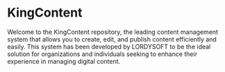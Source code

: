 # KingContent
Welcome to the KingContent repository, the leading content management system that allows you to create, edit, and publish content efficiently and easily. This system has been developed by LORDYSOFT to be the ideal solution for organizations and individuals seeking to enhance their experience in managing digital content.
